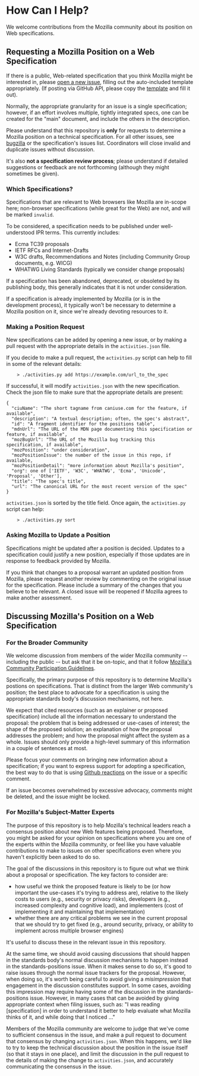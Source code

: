 
# How Can I Help?

We welcome contributions from the Mozilla community about its position on Web specifications.

## Requesting a Mozilla Position on a Web Specification

If there is a public, Web-related specification that you think Mozilla might be interested in,
please
[open a new issue](https://github.com/mozilla/standards-positions/issues/new),
filling out the auto-included template appropriately. (If posting via GitHub API, please copy the
[template](https://github.com/mozilla/standards-positions/blob/main/ISSUE_TEMPLATE.md)
and fill it out).

Normally, the appropriate granularity for an issue is a single specification; however, if an effort
involves multiple, tightly integrated specs, one can be created for the "main" document, and include
the others in the description.

Please understand that this repository is **only** for requests to determine a Mozilla position on
a technical specification. For all other issues, see [bugzilla](https://bugzilla.mozilla.org) or
the specification's issues list. Coordinators will close invalid and duplicate issues without
discussion.

It's also **not a specification review process**; please understand if detailed suggestions or
feedback are not forthcoming (although they might sometimes be given).

### Which Specifications?

Specifications that are relevant to Web browsers like Mozilla are in-scope here; non-browser
specifications (while great for the Web) are not, and will be marked `invalid`.

To be considered, a specification needs to be published under well-understood IPR terms. This
currently includes:

* Ecma TC39 proposals
* IETF RFCs and Internet-Drafts
* W3C drafts, Recommendations and Notes (including Community Group documents, e.g. WICG)
* WHATWG Living Standards (typically we consider change proposals)

If a specification has been abandoned, deprecated, or obsoleted by its publishing body, this generally
indicates that it is not under consideration.

If a specification is already implemented by Mozilla (or is in the development process), it
typically won't be necessary to determine a Mozilla position on it, since we're already devoting
resources to it.

### Making a Position Request

New specifications can be added by opening a new issue, or by making a pull request with the
appropriate details in the `activities.json` file.

If you decide to make a pull request, the `activities.py` script can help to fill in some of the
relevant details:

```
    > ./activities.py add https://example.com/url_to_the_spec
```

If successful, it will modify `activities.json` with the new specification. Check the json file to make sure that the appropriate details are present:

```
{
  "ciuName": "The short tagname from caniuse.com for the feature, if available",
  "description": "A textual description; often, the spec's abstract",
  "id": "A fragment identifier for the positions table",
  "mdnUrl": "The URL of the MDN page documenting this specification or feature, if available",
  "mozBugUrl": "The URL of the Mozilla bug tracking this specification, if available",
  "mozPosition": "under consideration",
  "mozPositionIssue": the number of the issue in this repo, if available,
  "mozPositionDetail": "more information about Mozilla's position",
  "org": one of ['IETF', 'W3C', 'WHATWG', 'Ecma', 'Unicode', 'Proposal', 'Other'],
  "title": "The spec's title",
  "url": "The canonical URL for the most recent version of the spec"
}
```
`activities.json` is sorted by the title field. Once again, the `activities.py` script can help:
```
    > ./activities.py sort
```

### Asking Mozilla to Update a Position

Specifications might be updated after a position is decided. Updates to a
specification could justify a new position, especially if those updates are in
response to feedback provided by Mozilla.

If you think that changes to a proposal warrant an updated position from
Mozilla, please request another review by commenting on the original issue for
the specification. Please include a summary of the changes that you believe to
be relevant. A closed issue will be reopened if Mozilla agrees to make another
assessment.

## Discussing Mozilla's Position on a Web Specification

### For the Broader Community

We welcome discussion from members of the wider Mozilla community -- including the public -- but ask
that it be on-topic, and that it follow [Mozilla's Community Participation
Guidelines](https://www.mozilla.org/about/governance/policies/participation/).

Specifically, the primary purpose of this repository is to determine Mozilla's postions on
specifications. That is distinct from the larger Web community's position; the best place to
advocate for a specification is using the appropriate standards body's discussion mechanisms, not
here.

We expect that cited resources (such as an explainer or proposed specification)
include all the information necessary to understand the proposal:
the problem that is being addressed or use-cases of interest;
the shape of the proposed solution;
an explanation of how the proposal addresses the problem;
and how the proposal might affect the system as a whole.
Issues should only provide a high-level summary of this information in a couple of sentences at most.

Please focus your comments on bringing new information about a specification; if you want to
express support for adopting a specification, the best way to do that is using [Github
reactions](https://github.com/blog/2119-add-reactions-to-pull-requests-issues-and-comments) on the
issue or a specific comment.

If an issue becomes overwhelmed by excessive advocacy, comments might be deleted, and the
issue might be locked.

### For Mozilla's Subject-Matter Experts

The purpose of this repository is to help
Mozilla's technical leaders reach a consensus position
about new Web features being proposed.
Therefore, you might be asked for your opinion
on specifications where you are one of the experts within the Mozilla community,
or feel like you have valuable contributions to make
to issues on other specifications even where you haven't explicitly been asked to do so.

The goal of the discussions in this repository is
to figure out what we think about a proposal or specification.
The key factors to consider are:

* how useful we think the proposed feature is likely to be (or how important the use-cases it's trying to address are), relative to the likely costs to users (e.g., security or privacy risks), developers (e.g., increased complexity and cognitive load), and implementers (cost of implementing it and maintaining that implementation)
* whether there are any critical problems we see in the current proposal that we should try to get fixed (e.g., around security, privacy, or ability to implement across multiple browser engines)

It's useful to discuss these in the relevant issue in this repository.

At the same time,
we should avoid causing
discussions that should happen in the standards body's normal discussion mechanisms
to happen instead in the standards-positions issue.
When it makes sense to do so,
it's good to raise issues through the normal issue trackers for the proposal.
However, when doing so, it's worth being careful to avoid giving a *misimpression*
that engagement in the discussion constitutes support.
In some cases, avoiding this impression may require having some of the discussion in the standards-positions issue.
However, in many cases that can be avoided
by giving appropriate context when filing issues, such as:
"I was reading [specification] in order to understand it better
to help evaluate what Mozilla thinks of it,
and while doing that I noticed ..."

Members of the Mozilla community are
welcome to judge that we've come to sufficient consensus in the issue,
and make a pull request to document that consensus by changing `activities.json`.
When this happens, we'd like to try to keep the technical discussion
about the position
in the issue itself
(so that it stays in one place),
and limit the discussion in the pull request
to the details of making the change to `activities.json`,
and accurately communicating the consensus in the issue.

